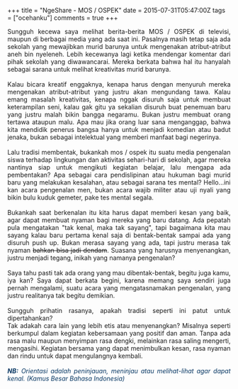+++
title = "NgeShare - MOS / OSPEK"
date = 2015-07-31T05:47:00Z
tags = ["ocehanku"]
comments = true
+++

<div style="text-align: justify;">Sungguh kecewa saya melihat berita-berita MOS / OSPEK di televisi, maupun  di berbagai media yang ada saat ini. Pasalnya masih tetap saja ada sekolah yang mewajibkan murid barunya untuk mengenakan atribut-atribut aneh bin nyeleneh. Lebih kecewanya lagi ketika mendengar komentar dari pihak sekolah  yang diwawancarai. Mereka berkata bahwa hal itu hanyalah sebagai sarana untuk melihat  kreativitas murid barunya.<br /><br />
Kalau bicara kreatif enggaknya, kenapa  harus dengan menyuruh mereka mengenakan atribut-atribut yang  justru akan mengundang tawa. Kalau emang masalah kreativitas, kenapa nggak disuruh saja untuk membuat keterampilan seni, kalau gak gitu ya sekalian disuruh buat penemuan baru yang justru malah bikin bangga negaramu. Bukan justru membuat orang tertawa ataupun malu. Apa mau jika orang luar sana menganggap,  bahwa kita mendidik penerus bangsa hanya untuk menjadi komedian atau badut jenaka, bukan sebagai  intelektual yang memberi manfaat bagi negerinya.<br /><br />
Lalu tradisi membentak,  bukankah mos / ospek itu suatu media pengenalan siswa terhadap lingkungan dan aktivitas sehari-hari di sekolah, agar mereka nantinya siap untuk mengikuti kegiatan belajar,  lalu mengapa ada pembentakan? Apa sebagai cara pendislipinan atau hukuman  bagi murid baru yang melakukan kesalahan, atau sebagai sarana tes mental? Hello...ini kan acara pengenalan men, bukan acara wajib militer atau uji nyali yang bikin bulu kuduk gemeter, pake tes mental segala.<br /><br />
Bukankah saat berkenalan itu kita  harus dapat memberi kesan yang baik, agar dapat membuat nyaman bagi mereka yang baru datang. Ada pepatah pula mengatakan  "tak kenal, maka tak sayang", tapi bagaimana kita mau sayang kalau baru  pertama kenal saja di bentak-bentak sampai ada yang disuruh push up. Bukan merasa sayang yang ada, tapi  justru merasa tak nyaman <strike>bahkan bisa jadi dendam</strike>. Suasana yang harusnya menyenangkan, justru menjadi tegang, inikah yang namanya pengenalan?<br /><br />
Saya tahu pasti tak  ada orang yang mau dibentak-bentak, begitu juga kamu, iya kan? Saya  dapat berkata begini, karena memang saya sendiri juga pernah mengalami, suatu acara yang  mengatasnamakan pengenalan, yang justru realitanya tak begitu demikian.<br /><br />
Sungguh prihatin rasanya, apakah tradisi seperti ini patut untuk dipertahankan?<br />Tak  adakah cara lain yang lebih etis atau menyenangkan? Misalnya seperti berkumpul dalam kegiatan  kebersamaan yang positif dan aman. Tanpa ada rasa malu maupun menyimpan rasa dengki, melainkan rasa saling mengerti, mengasihi. Kegiatan  bersama yang dapat menimbulkan kesan, rasa nyaman dan rindu untuk dapat  mengulangnya kembali.<br /><br /><span style="color: #073763;"><i><b>NB:</b> Orientasi adalah peninjauan, meninjau atau melihat-lihat agar dapat kenal. (Kamus Besar Bahasa Indonesia)</i></span></div>
